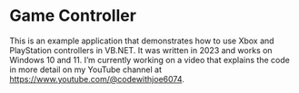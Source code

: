 # Game Controller
This is an example application that demonstrates how to use Xbox and PlayStation controllers in VB.NET. It was written in 2023 and works on Windows 10 and 11. I’m currently working on a video that explains the code in more detail on my YouTube channel at https://www.youtube.com/@codewithjoe6074.
